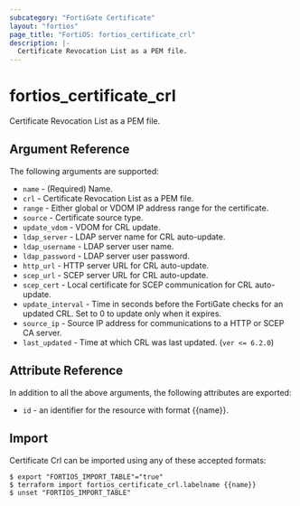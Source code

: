 ```yaml
---
subcategory: "FortiGate Certificate"
layout: "fortios"
page_title: "FortiOS: fortios_certificate_crl"
description: |-
  Certificate Revocation List as a PEM file.
---
```


# fortios_certificate_crl
Certificate Revocation List as a PEM file.

## Argument Reference

The following arguments are supported:

* `name` - (Required) Name.
* `crl` - Certificate Revocation List as a PEM file.
* `range` - Either global or VDOM IP address range for the certificate.
* `source` - Certificate source type.
* `update_vdom` - VDOM for CRL update.
* `ldap_server` - LDAP server name for CRL auto-update.
* `ldap_username` - LDAP server user name.
* `ldap_password` - LDAP server user password.
* `http_url` - HTTP server URL for CRL auto-update.
* `scep_url` - SCEP server URL for CRL auto-update.
* `scep_cert` - Local certificate for SCEP communication for CRL auto-update.
* `update_interval` - Time in seconds before the FortiGate checks for an updated CRL. Set to 0 to update only when it expires.
* `source_ip` - Source IP address for communications to a HTTP or SCEP CA server.
* `last_updated` - Time at which CRL was last updated. (`ver <= 6.2.0`)


## Attribute Reference

In addition to all the above arguments, the following attributes are exported:
* `id` - an identifier for the resource with format {{name}}.

## Import

Certificate Crl can be imported using any of these accepted formats:
```
$ export "FORTIOS_IMPORT_TABLE"="true"
$ terraform import fortios_certificate_crl.labelname {{name}}
$ unset "FORTIOS_IMPORT_TABLE"
```
